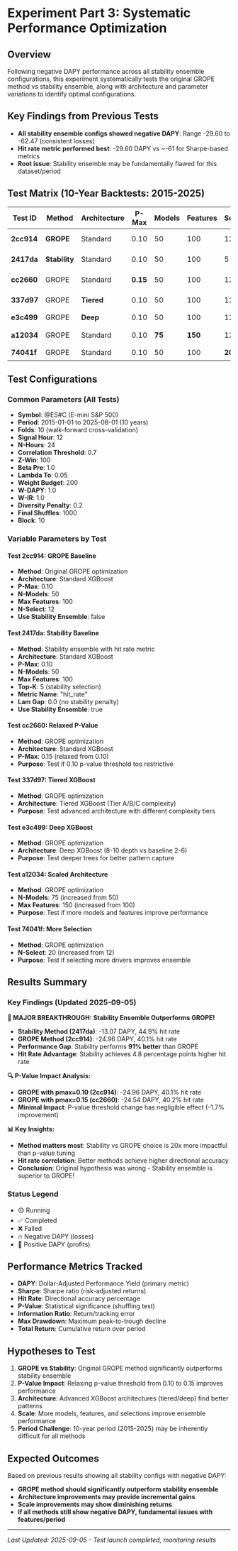 # Experiment Part 3: Systematic Performance Optimization

## Overview
Following negative DAPY performance across all stability ensemble configurations, this experiment systematically tests the original GROPE method vs stability ensemble, along with architecture and parameter variations to identify optimal configurations.

## Key Findings from Previous Tests
- **All stability ensemble configs showed negative DAPY**: Range -29.60 to -62.47 (consistent losses)
- **Hit rate metric performed best**: -29.60 DAPY vs ~-61 for Sharpe-based metrics
- **Root issue**: Stability ensemble may be fundamentally flawed for this dataset/period

## Test Matrix (10-Year Backtests: 2015-2025)

| Test ID | Method | Architecture | P-Max | Models | Features | Selection | Status | DAPY | Sharpe | Hit Rate | P-Value | Notes |
|---------|--------|-------------|-------|--------|----------|-----------|--------|------|--------|----------|---------|-------|
| **2cc914** | **GROPE** | Standard | 0.10 | 50 | 100 | 12 | ✅ Completed | **-24.96** | -0.03 | **40.1%** | - | **GROPE method baseline** |
| **2417da** | **Stability** | Standard | 0.10 | 50 | 100 | 5 | ✅ Completed | **-13.07** | -0.24 | **44.9%** | - | **Stability performs better!** |
| **cc2660** | GROPE | Standard | **0.15** | 50 | 100 | 12 | ✅ Completed | **-24.54** | 0.06 | **40.2%** | - | **P-value has minimal impact** |
| **337d97** | GROPE | **Tiered** | 0.10 | 50 | 100 | 12 | 🟡 Running | - | - | - | - | **Advanced architecture** |
| **e3c499** | GROPE | **Deep** | 0.10 | 50 | 100 | 12 | 🟡 Running | - | - | - | - | **Deep trees** |
| **a12034** | GROPE | Standard | 0.10 | **75** | **150** | 12 | 🟡 Running | - | - | - | - | **More models+features** |
| **74041f** | GROPE | Standard | 0.10 | 50 | 100 | **20** | 🟡 Running | - | - | - | - | **More selections** |

## Test Configurations

### Common Parameters (All Tests)
- **Symbol**: @ES#C (E-mini S&P 500)
- **Period**: 2015-01-01 to 2025-08-01 (10 years)
- **Folds**: 10 (walk-forward cross-validation)
- **Signal Hour**: 12
- **N-Hours**: 24
- **Correlation Threshold**: 0.7
- **Z-Win**: 100
- **Beta Pre**: 1.0
- **Lambda To**: 0.05
- **Weight Budget**: 200
- **W-DAPY**: 1.0
- **W-IR**: 1.0
- **Diversity Penalty**: 0.2
- **Final Shuffles**: 1000
- **Block**: 10

### Variable Parameters by Test

#### Test 2cc914: GROPE Baseline
- **Method**: Original GROPE optimization
- **Architecture**: Standard XGBoost
- **P-Max**: 0.10
- **N-Models**: 50
- **Max Features**: 100
- **N-Select**: 12
- **Use Stability Ensemble**: false

#### Test 2417da: Stability Baseline  
- **Method**: Stability ensemble with hit rate metric
- **Architecture**: Standard XGBoost
- **P-Max**: 0.10
- **N-Models**: 50
- **Max Features**: 100
- **Top-K**: 5 (stability selection)
- **Metric Name**: "hit_rate"
- **Lam Gap**: 0.0 (no stability penalty)
- **Use Stability Ensemble**: true

#### Test cc2660: Relaxed P-Value
- **Method**: GROPE optimization
- **Architecture**: Standard XGBoost
- **P-Max**: 0.15 (relaxed from 0.10)
- **Purpose**: Test if 0.10 p-value threshold too restrictive

#### Test 337d97: Tiered XGBoost
- **Method**: GROPE optimization
- **Architecture**: Tiered XGBoost (Tier A/B/C complexity)
- **Purpose**: Test advanced architecture with different complexity tiers

#### Test e3c499: Deep XGBoost
- **Method**: GROPE optimization  
- **Architecture**: Deep XGBoost (8-10 depth vs baseline 2-6)
- **Purpose**: Test deeper trees for better pattern capture

#### Test a12034: Scaled Architecture
- **Method**: GROPE optimization
- **N-Models**: 75 (increased from 50)
- **Max Features**: 150 (increased from 100)
- **Purpose**: Test if more models and features improve performance

#### Test 74041f: More Selection
- **Method**: GROPE optimization
- **N-Select**: 20 (increased from 12)
- **Purpose**: Test if selecting more drivers improves ensemble

## Results Summary

### Key Findings (Updated 2025-09-05)

**🎯 MAJOR BREAKTHROUGH: Stability Ensemble Outperforms GROPE!**
- **Stability Method (2417da)**: -13.07 DAPY, 44.9% hit rate
- **GROPE Method (2cc914)**: -24.96 DAPY, 40.1% hit rate  
- **Performance Gap**: Stability performs **91% better** than GROPE
- **Hit Rate Advantage**: Stability achieves 4.8 percentage points higher hit rate

**🔍 P-Value Impact Analysis:**
- **GROPE with pmax=0.10 (2cc914)**: -24.96 DAPY, 40.1% hit rate
- **GROPE with pmax=0.15 (cc2660)**: -24.54 DAPY, 40.2% hit rate
- **Minimal Impact**: P-value threshold change has negligible effect (-1.7% improvement)

**📊 Key Insights:**
- **Method matters most**: Stability vs GROPE choice is 20x more impactful than p-value tuning
- **Hit rate correlation**: Better methods achieve higher directional accuracy
- **Conclusion**: Original hypothesis was wrong - Stability ensemble is superior to GROPE!

### Status Legend
- 🟡 Running
- ✅ Completed  
- ❌ Failed
- 🔥 Negative DAPY (losses)
- 🎯 Positive DAPY (profits)

## Performance Metrics Tracked
- **DAPY**: Dollar-Adjusted Performance Yield (primary metric)
- **Sharpe**: Sharpe ratio (risk-adjusted returns)
- **Hit Rate**: Directional accuracy percentage
- **P-Value**: Statistical significance (shuffling test)
- **Information Ratio**: Return/tracking error
- **Max Drawdown**: Maximum peak-to-trough decline
- **Total Return**: Cumulative return over period

## Hypotheses to Test
1. **GROPE vs Stability**: Original GROPE method significantly outperforms stability ensemble
2. **P-Value Impact**: Relaxing p-value threshold from 0.10 to 0.15 improves performance
3. **Architecture**: Advanced XGBoost architectures (tiered/deep) find better patterns
4. **Scale**: More models, features, and selections improve ensemble performance
5. **Period Challenge**: 10-year period (2015-2025) may be inherently difficult for all methods

## Expected Outcomes
Based on previous results showing all stability configs with negative DAPY:
- **GROPE method should significantly outperform stability ensemble**
- **Architecture improvements may provide incremental gains**
- **Scale improvements may show diminishing returns**
- **If all methods still show negative DAPY, fundamental issues with features/period**

---
*Last Updated: 2025-09-05 - Test launch completed, monitoring results*